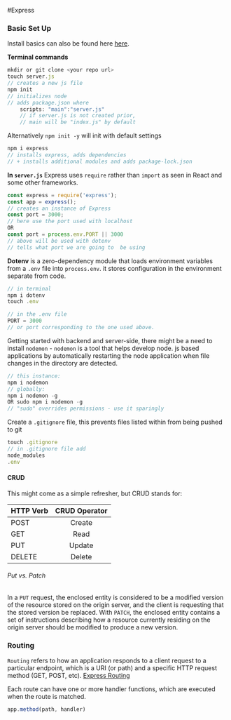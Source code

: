 #Express

### Basic Set Up

Install basics can also be found here [here](https://expressjs.com/en/starter/installing.html).

**Terminal commands**
```js
mkdir or git clone <your repo url>
touch server.js
// creates a new js file
npm init
// initializes node
// adds package.json where
    scripts: "main":"server.js"
    // if server.js is not created prior, 
    // main will be "index.js" by default
```
Alternatively `npm init -y` will init with default settings
```js
npm i express
// installs express, adds dependencies
// + installs additional modules and adds package-lock.json
```

**In `server.js`**
Express uses `require` rather than `import` as seen in React and some other frameworks.
```js
const express = require('express');
const app = express();
// creates an instance of Express
const port = 3000;
// here use the port used with localhost
OR
const port = process.env.PORT || 3000
// above will be used with dotenv 
// tells what port we are going to  be using
```

**Dotenv** is a zero-dependency module that loads environment variables from a `.env` file into `process.env`. it stores configuration in the environment separate from code.

```js
// in terminal
npm i dotenv
touch .env
```
```js
// in the .env file
PORT = 3000
// or port corresponding to the one used above.
```

Getting started with backend and server-side, there might be a need to install `nodemon` - `nodemon` is a tool that helps develop node. js based applications by automatically restarting the node application when file changes in the directory are detected.
```js
// this instance:
npm i nodemon
// globally:
npm i nodemon -g
OR sudo npm i nodemon -g
// "sudo" overrides permissions - use it sparingly
```

Create a `.gitignore` file, this prevents files listed within from being pushed to git
```js
touch .gitignore
// in .gitignore file add
node_modules
.env
```

#### CRUD
This might come as a simple refresher, but CRUD stands for:

| HTTP Verb  | CRUD Operator  |
| ------------- |:-------------:|
| POST | Create |
| GET | Read |
| PUT | Update |
| DELETE | Delete |
###### Put vs. Patch
In a `PUT` request, the enclosed entity is considered to be a modified version of the resource stored on the origin server, and the client is requesting that the stored version be replaced. With `PATCH`, the enclosed entity contains a set of instructions describing how a resource currently residing on the origin server should be modified to produce a new version. 

### Routing

`Routing` refers to how an application responds to a client request to a particular endpoint, which is a URI (or path) and a specific HTTP request method (GET, POST, etc).
[Express Routing](https://expressjs.com/en/guide/routing.html)

Each route can have one or more handler functions, which are executed when the route is matched.

```js
app.method(path, handler)
```
